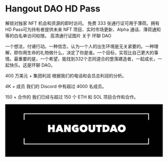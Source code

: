 # Hangout DAO HD Pass

解锁对独家 NFT 机会和资源的即时访问。
免费 333 张通行证可用于薄荷。拥有HD Pass可为持有者提供未来 NFT 项目、实时市场更新、Alpha 通话、薄荷通知等的白名单访问权限。
高清通行证图片
关于
环聊 DAO

一个想法，付诸行动。一种信念，认为一个人的出生环境是无关紧要的。一种理解，即你用生命的礼物做什么，决定了你是谁。一个目标，实现比自己更大的事情。最重要的是，一个希望，能找到332个志同道合的堕落建造者，一起成长，一起快乐。这是环聊 DAO。

400 万美元 +
集团利润
根据我们的电话和会员总利润的分析。

4K +
成员
我们的 Discord 中有超过 4000 名成员。

150 +
合作的
我们已经与超过 150 个 ETH 和 SOL 项目合作和合作。

![NFT](1080x360.jpg)
